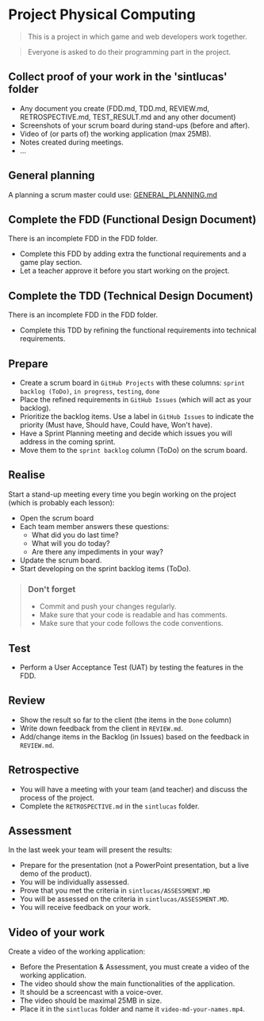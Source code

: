 # Project Physical Computing

> This is a project in which game and web developers work together.

> Everyone is asked to do their programming part in the project.

## Collect proof of your work in the 'sintlucas' folder
* Any document you create (FDD.md, TDD.md, REVIEW.md, RETROSPECTIVE.md, TEST_RESULT.md and any other document)
* Screenshots of your scrum board during stand-ups (before and after).
* Video of (or parts of) the working application (max 25MB).
* Notes created during meetings.
* ...

## General planning
A planning a scrum master could use:
[GENERAL_PLANNING.md](sintlucas%2FGENERAL_PLANNING.md)

## Complete the FDD (Functional Design Document)
There is an incomplete FDD in the FDD folder.
* Complete this FDD by adding extra the functional requirements and a game play section.
* Let a teacher approve it before you start working on the project.

## Complete the TDD (Technical Design Document)
There is an incomplete FDD in the FDD folder.
* Complete this TDD by refining the functional requirements into technical requirements.

## Prepare
* Create a scrum board in `GitHub Projects` with these columns:
  `sprint backlog (ToDo)`, `in progress`, `testing`, `done`
* Place the refined requirements in `GitHub Issues` (which will act as your backlog).
* Prioritize the backlog items. Use a label in `GitHub Issues` to indicate the priority (Must have, Should have, Could have, Won't have).
* Have a Sprint Planning meeting and decide which issues you will address in the coming sprint.
* Move them to the `sprint backlog` column (ToDo) on the scrum board.

## Realise
Start a stand-up meeting every time you begin working on the project (which is probably each lesson):
* Open the scrum board
* Each team member answers these questions:
  * What did you do last time?
  * What will you do today?
  * Are there any impediments in your way?
* Update the scrum board.
* Start developing on the sprint backlog items (ToDo).

> ### Don't forget
> * Commit and push your changes regularly.
> * Make sure that your code is readable and has comments.
> * Make sure that your code follows the code conventions.

## Test
* Perform a User Acceptance Test (UAT) by testing the features in the FDD.

## Review
* Show the result so far to the client (the items in the `Done` column)
* Write down feedback from the client in `REVIEW.md`.
* Add/change items in the Backlog (in Issues) based on the feedback in `REVIEW.md`.

## Retrospective
* You will have a meeting with your team (and teacher) and discuss the process of the project.
* Complete the `RETROSPECTIVE.md` in the `sintlucas` folder.

## Assessment
In the last week your team will present the results:
* Prepare for the presentation (not a PowerPoint presentation, but a live demo of the product).
* You will be individually assessed.
* Prove that you met the criteria in `sintlucas/ASSESSMENT.MD`
* You will be assessed on the criteria in `sintlucas/ASSESSMENT.MD`.
* You will receive feedback on your work.

## Video of your work
Create a video of the working application:
* Before the Presentation & Assessment, you must create a video of the working application.
* The video should show the main functionalities of the application.
* It should be a screencast with a voice-over.
* The video should be maximal 25MB in size.
* Place it in the `sintlucas` folder and name it `video-md-your-names.mp4`.
